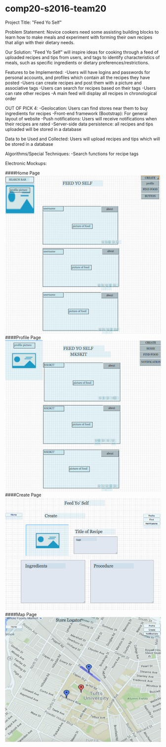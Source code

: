 # comp20-s2016-team20

Project Title: "Feed Yo Self"

Problem Statement: Novice cookers need some assisting building blocks to learn
how to make meals and experiment with forming their own recipes that align with their dietary needs.

Our Solution: "Feed Yo Self" will inspire ideas for cooking through a feed of uploaded recipes and tips from users, and tags to identify characteristics of meals, such as specific ingredients or dietary preferences/restrictions.

Features to be Implemented:
  -Users will have logins and passwords for personal accounts, and profiles which contain all the recipes they have posted
  -Users can create recipes and post them with a picture and associative tags
  -Users can search for recipes based on their tags
  -Users can rate other recipes
  -A main feed will display all recipes in chronological order

  OUT OF PICK 4:
  -Geolocation: Users can find stores near them to buy ingredients for recipes
  -Front-end framework (Bootstrap): For general layout of website
  -Push notifications: Users will receive notifications when their recipes are rated
  -Server-side data persistence: all recipes and tips uploaded will be stored in a database

Data to be Used and Collected: Users will upload recipes and tips which will be stored in a database

Algorithms/Special Techniques:
  -Search functions for recipe tags

Electronic Mockups:

####Home Page
![Home](home_page.png "Home")
####Profile Page
![Profile](profile.png "Profile")
####Create Page
![Create](create_page.png "Create")
####Map Page
![Map](map_page.png "Map")
